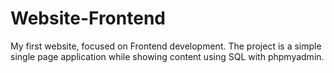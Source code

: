 # Website-Frontend
My first website, focused on Frontend  development. The project is a simple single page application while showing content using SQL with phpmyadmin.
